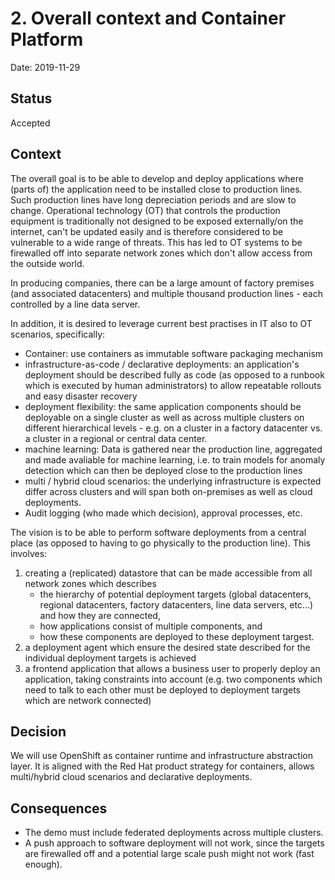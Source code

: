 # 2. Overall context and Container Platform

Date: 2019-11-29

## Status

Accepted

## Context

The overall goal is to be able to develop and deploy applications where (parts of) the application need to be installed close to production lines. Such production lines have long depreciation periods and are slow to change. Operational technology (OT) that controls the production equipment is traditionally not designed to be exposed externally/on the internet, can't be updated easily and is therefore considered to be vulnerable to a wide range of threats. This has led to OT systems to be firewalled off into separate network zones which don't allow access from the outside world. 

In producing companies, there can be a large amount of factory premises (and associated datacenters) and multiple thousand production lines - each controlled by a line data server.

In addition, it is desired to leverage current best practises in IT also to OT scenarios, specifically:

* Container: use containers as immutable software packaging mechanism
* infrastructure-as-code / declarative deployments: an application's deployment should be described fully as code (as opposed to a runbook which is executed by human administrators) to allow repeatable rollouts and easy disaster recovery
* deployment flexibility: the same application components should be deployable on a single cluster as well as across multiple clusters on different hierarchical levels - e.g. on a cluster in a factory datacenter vs. a cluster in a regional or central data center.
* machine learning: Data is gathered near the production line, aggregated and made avaliable for machine learning, i.e. to train models for anomaly detection which can then be deployed close to the production lines
* multi / hybrid cloud scenarios: the underlying infrastructure is expected differ across clusters and will span both on-premises as well as cloud deployments.
* Audit logging (who made which decision), approval processes, etc.

The vision is to be able to perform software deployments from a central place (as opposed to having to go physically to the production line). This involves:
1. creating a (replicated) datastore that can be made accessible from all network zones which describes 
   * the hierarchy of potential deployment targets (global datacenters, regional datacenters, factory datacenters, line data servers, etc...) and how they are connected,
   * how applications consist of multiple components, and 
   * how these components are deployed to these deployment targest.
2. a deployment agent which ensure the desired state described for the individual deployment targets is achieved 
3. a frontend application that allows a business user to properly deploy an application, taking constraints into account (e.g. two components which need to talk to each other must be deployed to deployment targets which are network connected)

## Decision

We will use OpenShift as container runtime and infrastructure abstraction layer. It is aligned with the Red Hat product strategy for containers, allows multi/hybrid cloud scenarios and declarative deployments.

## Consequences

* The demo must include federated deployments across multiple clusters.
* A push approach to software deployment will not work, since the targets are firewalled off and a potential large scale push might not work (fast enough).
